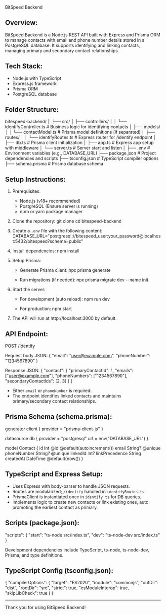 BitSpeed Backend

Overview:
---------
BitSpeed Backend is a Node.js REST API built with Express and Prisma ORM
to manage contacts with email and phone number details stored in a PostgreSQL database.
It supports identifying and linking contacts, managing primary and secondary contact relationships.

Tech Stack:
-----------
- Node.js with TypeScript
- Express.js framework
- Prisma ORM
- PostgreSQL database

Folder Structure:
-----------------
bitespeed-backend/
│
├── src/
│   ├── controllers/
│   │    └── identifyController.ts        # Business logic for identifying contacts
│   ├── models/
│   │    └── contactModel.ts               # Prisma model definitions (if separated)
│   ├── routes/
│   │    └── identifyRoutes.ts             # Express router for /identify endpoint
│   ├── db.ts                             # Prisma client initialization
│   ├── app.ts                            # Express app setup with middleware
│   └── server.ts                         # Server start and listen
│
├── .env                                # Environment variables (e.g., DATABASE_URL)
├── package.json                        # Project dependencies and scripts
├── tsconfig.json                      # TypeScript compiler options
├── schema.prisma                      # Prisma database schema

Setup Instructions:
-------------------
1. Prerequisites:
   - Node.js (v18+ recommended)
   - PostgreSQL (Ensure server is running)
   - npm or yarn package manager

2. Clone the repository:
   git clone <repo-url>
   cd bitespeed-backend

3. Create a `.env` file with the following content:
   DATABASE_URL="postgresql://bitespeed_user:your_password@localhost:5432/bitespeed?schema=public"

4. Install dependencies:
   npm install

5. Setup Prisma:
   - Generate Prisma client:
     npx prisma generate

   - Run migrations (if needed):
     npx prisma migrate dev --name init

6. Start the server:
   - For development (auto reload):
     npm run dev

   - For production:
     npm start

7. The API will run at http://localhost:3000 by default.

API Endpoint:
-------------
POST /identify

Request body JSON:
{
  "email": "user@example.com",
  "phoneNumber": "1234567890"
}

Response JSON:
{
  "contact": {
    "primaryContactId": 1,
    "emails": ["user@example.com"],
    "phoneNumbers": ["1234567890"],
    "secondaryContactIds": [2, 3]
  }
}

- Either `email` or `phoneNumber` is required.
- The endpoint identifies linked contacts and maintains primary/secondary contact relationships.

Prisma Schema (schema.prisma):
------------------------------
generator client {
  provider = "prisma-client-js"
}

datasource db {
  provider = "postgresql"
  url      = env("DATABASE_URL")
}

model Contact {
  id             Int      @id @default(autoincrement())
  email          String?  @unique
  phoneNumber    String?  @unique
  linkedId       Int?
  linkPrecedence String
  createdAt      DateTime @default(now())
}

TypeScript and Express Setup:
-----------------------------
- Uses Express with body-parser to handle JSON requests.
- Routes are modularized; `/identify` handled in `identifyRoutes.ts`.
- PrismaClient is instantiated once in `identify.ts` for DB queries.
- Implements logic to create new contacts or link existing ones,
  auto promoting the earliest contact as primary.

Scripts (package.json):
----------------------
"scripts": {
  "start": "ts-node src/index.ts",
  "dev": "ts-node-dev src/index.ts"
}

Development dependencies include TypeScript, ts-node, ts-node-dev, Prisma, and type definitions.

TypeScript Config (tsconfig.json):
----------------------------------
{
  "compilerOptions": {
    "target": "ES2020",
    "module": "commonjs",
    "outDir": "dist",
    "rootDir": "src",
    "strict": true,
    "esModuleInterop": true,
    "skipLibCheck": true
  }
}

---

Thank you for using BitSpeed Backend!
